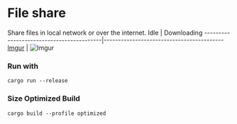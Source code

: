 # File share
Share files in local network or over the internet. 
Idle                                      | Downloading
------------------------------------------|------------------------------------------
[Imgur](https://i.imgur.com/TDBF3rV.png)  | ![Imgur](https://i.imgur.com/o7b913P.png)
### Run with
```
cargo run --release
```

### Size Optimized Build
```
cargo build --profile optimized
```

